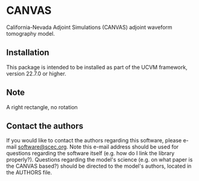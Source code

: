 # CANVAS
California-Nevada Adjoint Simulations (CANVAS) adjoint waveform tomography model. 

## Installation

This package is intended to be installed as part of the UCVM framework,
version 22.7.0 or higher.

## Note

A right rectangle, no rotation 

## Contact the authors

If you would like to contact the authors regarding this software,
please e-mail software@scec.org. Note this e-mail address should
be used for questions regarding the software itself (e.g. how
do I link the library properly?). Questions regarding the model's
science (e.g. on what paper is the CANVAS based?) should be directed
to the model's authors, located in the AUTHORS file.

